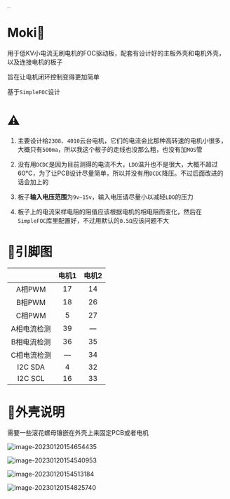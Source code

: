<img src="C:\Users\sjy1a\Desktop\DSC00181.JPG" alt="DSC00181" style="zoom:10%;" />

# Moki🦄

用于低KV小电流无刷电机的FOC驱动板，配套有设计好的主板外壳和电机外壳，以及连接电机的板子

旨在让电机闭环控制变得更加简单

基于`SimpleFOC`设计

# ⚠️

1. 主要设计给`2308`、`4010`云台电机，它们的电流会比那种高转速的电机小很多，大概只有`500ma`，所以我这个板子的走线也没那么粗，也没有加`MOS`管

2. 没有用`DCDC`是因为目前测得的电流不大，`LDO`温升也不是很大，大概不超过60℃，为了让PCB设计尽量简单，所以并没有用`DCDC`降压。不过后面改进的话会加上的

3. 板子**输入电压范围**为`9v~15v`，输入电压请尽量小以减轻`LDO`的压力

4. 板子上的电流采样电阻的阻值应该根据电机的相电阻而变化，然后在`SimpleFOC`库里配置好，不过用默认的`0.5Ω`应该问题不大

# 🙌引脚图

|             | 电机1 | 电机2 |
| :---------: | :---: | :---: |
|   A相PWM    |  17   |  14   |
|   B相PWM    |  18   |  26   |
|   C相PWM    |   5   |  27   |
| A相电流检测 |  39   |   —   |
| B相电流检测 |  36   |  35   |
| C相电流检测 |   —   |  34   |
|  I2C  SDA   |   4   |  32   |
|  I2C  SCL   |  16   |  33   |

# 🫠外壳说明

需要一些滚花螺母镶嵌在外壳上来固定PCB或者电机

![image-20230120154654435](C:\Users\sjy1a\Desktop\Moki\图片\image-20230120154654435.png)

![image-20230120154540953](C:\Users\sjy1a\Desktop\Moki\图片\image-20230120154540953.png)

![image-20230120154513184](C:\Users\sjy1a\Desktop\Moki\图片\image-20230120154513184.png)

![image-20230120154825740](C:\Users\sjy1a\Desktop\Moki\图片\image-20230120154825740.png)
